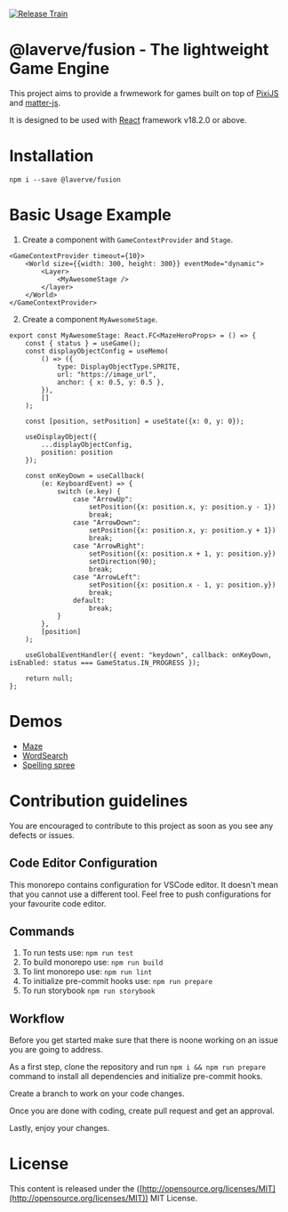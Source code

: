 [![Release Train](https://github.com/laverve/fusion/actions/workflows/main.yaml/badge.svg?branch=main)](https://github.com/laverve/fusion/actions/workflows/main.yaml)

# @laverve/fusion - The lightweight Game Engine

This project aims to provide a frwmework for games built on top of [PixiJS](https://pixijs.com/) and [matter-js](https://brm.io/matter-js/).

It is designed to be used with [React](https://react.dev/) framework v18.2.0 or above.

# Installation

```
npm i --save @laverve/fusion
```

# Basic Usage Example

1. Create a component with `GameContextProvider` and `Stage`.

```
<GameContextProvider timeout={10}>
    <World size={{width: 300, height: 300}} eventMode="dynamic">
        <Layer>
            <MyAwesomeStage />
        </layer>
    </World>
</GameContextProvider>
```

2. Create a component `MyAwesomeStage`.

```
export const MyAwesomeStage: React.FC<MazeHeroProps> = () => {
    const { status } = useGame();
    const displayObjectConfig = useMemo(
        () => ({
            type: DisplayObjectType.SPRITE,
            url: "https://image_url",
            anchor: { x: 0.5, y: 0.5 },
        }),
        []
    );

    const [position, setPosition] = useState({x: 0, y: 0});

    useDisplayObject({
        ...displayObjectConfig,
        position: position
    });

    const onKeyDown = useCallback(
        (e: KeyboardEvent) => {
            switch (e.key) {
                case "ArrowUp":
                    setPosition({x: position.x, y: position.y - 1})
                    break;
                case "ArrowDown":
                    setPosition({x: position.x, y: position.y + 1})
                    break;
                case "ArrowRight":
                    setPosition({x: position.x + 1, y: position.y})
                    setDirection(90);
                    break;
                case "ArrowLeft":
                    setPosition({x: position.x - 1, y: position.y})
                    break;
                default:
                    break;
            }
        },
        [position]
    );

    useGlobalEventHandler({ event: "keydown", callback: onKeyDown, isEnabled: status === GameStatus.IN_PROGRESS });

    return null;
};
```

# Demos

-   [Maze](https://laverve.github.io/fusion/?path=/story/games-maze-gameplay--maze-story)
-   [WordSearch](https://laverve.github.io/fusion/?path=/story/games-wordsearch-gameplay--word-search-story)
-   [Spelling spree](https://laverve.github.io/fusion/?path=/story/games-spelling-spree-gameplay--spelling-spree)

# Contribution guidelines

You are encouraged to contribute to this project as soon as you see any defects or issues.

## Code Editor Configuration

This monorepo contains configuration for VSCode editor. It doesn't mean that you cannot use a different tool. Feel free to push configurations for your favourite code editor.

## Commands

1. To run tests use: `npm run test`
2. To build monorepo use: `npm run build`
3. To lint monorepo use: `npm run lint`
4. To initialize pre-commit hooks use: `npm run prepare`
5. To run storybook `npm run storybook`

## Workflow

Before you get started make sure that there is noone working on an issue you are going to address.

As a first step, clone the repository and run `npm i && npm run prepare` command to install all dependencies and initialize pre-commit hooks.

Create a branch to work on your code changes.

Once you are done with coding, create pull request and get an approval.

Lastly, enjoy your changes.

# License

This content is released under the ([http://opensource.org/licenses/MIT](http://opensource.org/licenses/MIT)) MIT License.
